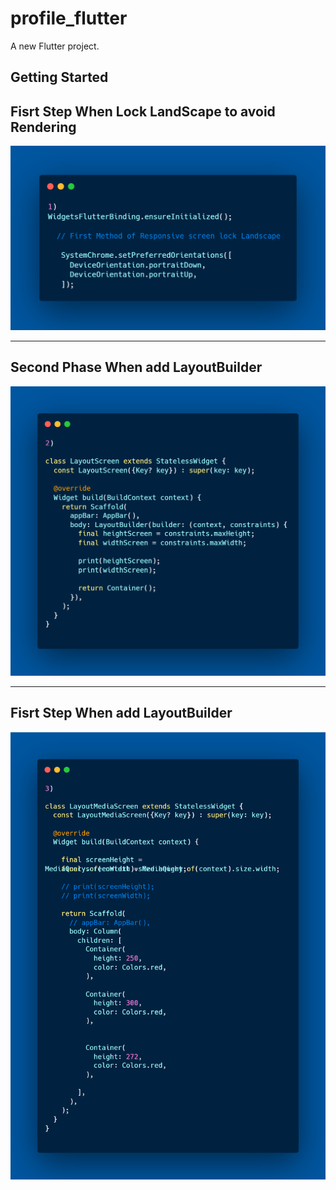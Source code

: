# profile_flutter

A new Flutter project.

## Getting Started


## Fisrt Step When Lock LandScape to avoid Rendering
<img src="assets/first.png" width="1000"/>

<hr>

## Second Phase When add LayoutBuilder 
<img src="assets/second.png" width="1000"/>
<hr>

## Fisrt Step When add LayoutBuilder 
<img src="assets/third.png" width="1000"/>
